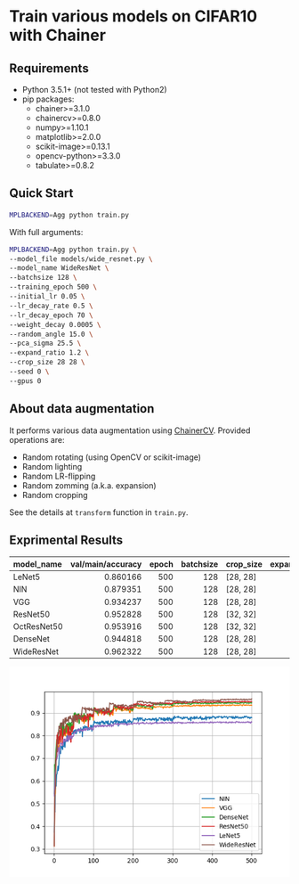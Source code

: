 # Train various models on CIFAR10 with Chainer

## Requirements

- Python 3.5.1+ (not tested with Python2)
- pip packages:
    - chainer>=3.1.0
    - chainercv>=0.8.0
    - numpy>=1.10.1
    - matplotlib>=2.0.0
    - scikit-image>=0.13.1
    - opencv-python>=3.3.0
    - tabulate>=0.8.2

## Quick Start

```bash
MPLBACKEND=Agg python train.py
```

With full arguments:

```bash
MPLBACKEND=Agg python train.py \
--model_file models/wide_resnet.py \
--model_name WideResNet \
--batchsize 128 \
--training_epoch 500 \
--initial_lr 0.05 \
--lr_decay_rate 0.5 \
--lr_decay_epoch 70 \
--weight_decay 0.0005 \
--random_angle 15.0 \
--pca_sigma 25.5 \
--expand_ratio 1.2 \
--crop_size 28 28 \
--seed 0 \
--gpus 0 
```

## About data augmentation

It performs various data augmentation using [ChainerCV](https://github.com/chainer/chainercv). Provided operations are:

- Random rotating (using OpenCV or scikit-image)
- Random lighting
- Random LR-flipping
- Random zomming (a.k.a. expansion)
- Random cropping

See the details at `transform` function in `train.py`.

## Exprimental Results

| model_name   |   val/main/accuracy |   epoch |   batchsize | crop_size   |   expand_ratio |   pca_sigma |   random_angle |   weight_decay |   initial_lr |   lr_decay_rate |   lr_decay_epoch |
|:-------------|--------------------:|--------:|------------:|:------------|---------------:|------------:|---------------:|---------------:|-------------:|----------------:|-----------------:|
| LeNet5      |            0.860166 |     500 |         128 | [28, 28]    |            1.2 |        25.5 |             15 |         0.0005 |         0.01 |             0.5 |               50 |
| NIN          |            0.879351 |     500 |         128 | [28, 28]    |            1.2 |        25.5 |             15 |         0.0005 |         0.01 |             0.5 |              100 |
| VGG          |            0.934237 |     500 |         128 | [28, 28]    |            1.2 |        25.5 |             15 |         0.0005 |         0.05 |             0.5 |               50 |
| ResNet50     |            0.952828 |     500 |         128 | [32, 32]    |            1.2 |        25.5 |             15 |         0.0005 |         0.05 |             0.5 |               50 |
| OctResNet50  |            0.953916 |     500 |         128 | [32, 32]    |            1.2 |        25.5 |             15 |         0.0005 |         0.05 |             0.5 |               50 |
| DenseNet     |            0.944818 |     500 |         128 | [28, 28]    |            1.2 |        25.5 |             15 |         0.0005 |         0.05 |             0.5 |               50 |
| WideResNet   |            0.962322 |     500 |         128 | [28, 28]    |            1.2 |        25.5 |             15 |         0.0005 |         0.05 |             0.5 |               70 |

![](compare.png)
